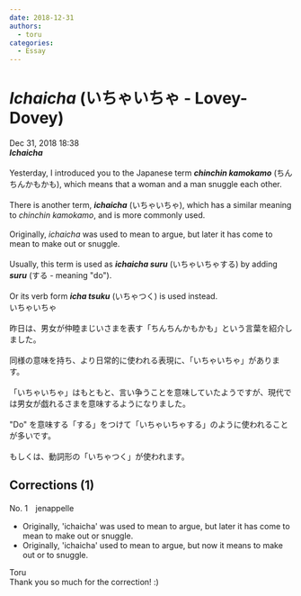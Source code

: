 ```yaml
---
date: 2018-12-31
authors:
  - toru
categories:
  - Essay
---
```


<h1 id="subject_show"><strong><em>Ichaicha</strong></em> (いちゃいちゃ - Lovey-Dovey)</h1>
<div class="date">Dec 31, 2018 18:38</div>
<div id="post"><div id="body_show_ori">
<strong><em>Ichaicha</strong></em><br/><br/>Yesterday, I introduced you to the Japanese term <strong><em>chinchin kamokamo</em></strong> (ちんちんかもかも), which means that a woman and a man snuggle each other.<br/><br/>There is another term, <strong><em>ichaicha</em></strong> (いちゃいちゃ), which has a similar meaning to <em>chinchin kamokamo</em>, and is more commonly used.<br/><br/>Originally, <em>ichaicha</em> was used to mean to argue, but later it has come to mean to make out or snuggle.<br/><br/>Usually, this term is used as <strong><em>ichaicha suru</em></strong> (いちゃいちゃする) by adding <strong><em>suru</em></strong> (する - meaning "do").<br/><br/>Or its verb form <strong><em>icha tsuku</em></strong> (いちゃつく) is used instead.
</div></div>

<!-- more -->

<div id="post_ja"><div id="body_show_mo">
いちゃいちゃ<br/><br/>昨日は、男女が仲睦まじいさまを表す「ちんちんかもかも」という言葉を紹介しました。<br/><br/>同様の意味を持ち、より日常的に使われる表現に、「いちゃいちゃ」があります。<br/><br/>「いちゃいちゃ」はもともと、言い争うことを意味していたようですが、現代では男女が戯れるさまを意味するようになりました。<br/><br/>"Do" を意味する「する」をつけて「いちゃいちゃする」のように使われることが多いです。<br/><br/>もしくは、動詞形の「いちゃつく」が使われます。
</div></div>

## Corrections (1)
<div id="block"><div class="first_name"> No. 1　<span class="just_name">jenappelle</span></div><div id="block2">
<ul class="correction_field">
<li class="incorrect">Originally, 'ichaicha' was used to mean to argue, but later it has come to mean to make out or snuggle.</li>
<li class="corrected correct">
Originally, 'ichaicha' used to mean to argue, but now it means to make out or to snuggle.
</li>
</ul>
</div><div class="name"><span class="just_name">Toru</span><br>
Thank you so much for the correction! :)
</div>
</div>
